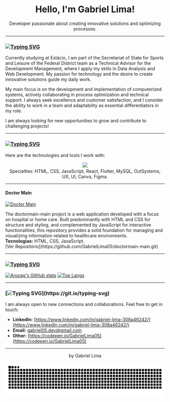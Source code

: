 <div align="center">
  <h1>Hello, I'm Gabriel Lima! </h1>
  <p>Developer passionate about creating innovative solutions and optimizing processes.</p>
</div>

---

### [![Typing SVG](https://readme-typing-svg.demolab.com?font=Fira+Code&weight=600&size=19&pause=1000&color=F7F7F7&width=435&lines=%F0%9F%9A%80+About+Me)](https://git.io/typing-svg)

Currently studying at Estácio, I am part of the Secretariat of State for Sports and Leisure of the Federal District team as a Technical Advisor for the Development Management, where I apply my skills in Data Analysis and Web Development. My passion for technology and the desire to create innovative solutions guide my daily work.

My main focus is on the development and implementation of computerized systems, actively collaborating in process optimization and technical support. I always seek excellence and customer satisfaction, and I consider the ability to work in a team and adaptability as essential differentiators in my role.

I am always looking for new opportunities to grow and contribute to challenging projects!

---

### [![Typing SVG](https://readme-typing-svg.demolab.com?font=Fira+Code&weight=600&size=19&pause=1000&color=F7F7F7&width=435&lines=%F0%9F%9B%A0%EF%B8%8F+My+Skills+and+Tools)](https://git.io/typing-svg)

Here are the technologies and tools I work with:

<p align="center">
  <img src="https://skillicons.dev/icons?i=html,css,js,react,flutter,mysql,figma,git,github,vscode" />
  <br>
  Specialties: HTML, CSS, JavaScript, React, Flutter, MySQL, OutSystems, UX, UI, Canva, Figma.
</p>

---

#### **Doctor Main**
<p>
  <a href="https://github.com/GabrielLima05/doctormain-main">
    <img src="blob:https://gemini.google.com/248ded3f-559a-491f-af4d-f04854dd4b46" alt="Doctor Main" width="400">
  </a>
</p>
<p>The doctormain-main project is a web application developed with a focus on hospital or home care. Built predominantly with HTML and CSS for structure and styling, and complemented by JavaScript for interactive functionalities, this repository provides a solid foundation for managing and visualizing information related to healthcare environments.
  <br><strong>Tecnologias:</strong> HTML, CSS, JavaScript.
  <br>[Ver Repositório](https://github.com/GabrielLima05/doctormain-main.git) 
</p>

---

### [![Typing SVG](https://readme-typing-svg.demolab.com?font=Fira+Code&weight=600&size=19&pause=1000&color=F7F7F7&width=435&lines=%F0%9F%93%8A+My+GitHub+Stats)](https://git.io/typing-svg)

[![Anurag's GitHub stats](https://github-readme-stats.vercel.app/api?username=GabrielLima05&show_icons=true&theme=dark)](https://github.com/anuraghazra/github-readme-stats)
[![Top Langs](https://github-readme-stats.vercel.app/api/top-langs/?username=GabrielLima05&layout=compact&theme=dark)](https://github.com/anuraghazra/github-readme-stats)

---

### [![Typing SVG](https://readme-typing-svg.demolab.com?font=Fira+Code&weight=600&size=19&pause=1000&color=F7F7F7&width=435&lines=%F0%9F%92%ACLet's+Connect!)](https://git.io/typing-svg)

I am always open to new connections and collaborations. Feel free to get in touch:

* **LinkedIn:** [https://www.linkedin.com/in/gabriel-lima-308a46242/](https://www.linkedin.com/in/gabriel-lima-308a46242/)
* **Email:** [gabriel05.dev@gmail.com](mailto:gabriel05.dev@gmail.com)
* **Other:** [https://codepen.io/GabrielLima05](https://codepen.io/GabrielLima05)

---

<p align="center">by Gabriel Lima</p>

<picture align="center">
  <source media="(prefers-color-scheme: dark)" srcset="https://raw.githubusercontent.com/GabrielLima05/GabrielLima05/output/github-contribution-grid-snake-dark.svg">
  <source media="(prefers-color-scheme: light)" srcset="https://raw.githubusercontent.com/GabrielLima05/GabrielLima05/output/github-contribution-grid-snake-dark.svg">
  <img align="center" alt="github contribution grid snake animation" src="https://raw.githubusercontent.com/GabrielLima05/GabrielLima05/output/github-contribution-grid-snake.svg">
</picture>
